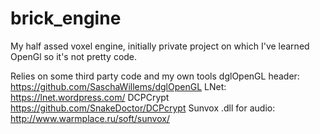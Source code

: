 # brick_engine
My half assed voxel engine, initially private project on which I've learned OpenGl so it's not pretty code.

Relies on some third party code and my own tools
dglOpenGL header: https://github.com/SaschaWillems/dglOpenGL
LNet: https://lnet.wordpress.com/
DCPCrypt https://github.com/SnakeDoctor/DCPcrypt
Sunvox .dll for audio: http://www.warmplace.ru/soft/sunvox/

